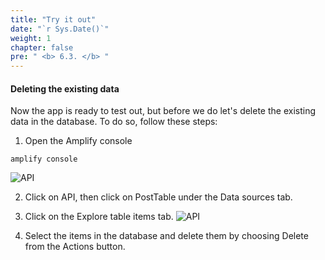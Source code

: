 ```yaml
---
title: "Try it out"
date: "`r Sys.Date()`"
weight: 1
chapter: false
pre: " <b> 6.3. </b> "
---
```


#### Deleting the existing data

Now the app is ready to test out, but before we do let's delete the existing data in the database. To do so, follow these steps:

1. Open the Amplify console

```
amplify console
```

![API](/images/6-photosharingapp/app-01.png)

2. Click on API, then click on PostTable under the Data sources tab.

3. Click on the Explore table items tab.
   ![API](/images/6-photosharingapp/app-02.png)

4. Select the items in the database and delete them by choosing Delete from the Actions button.
